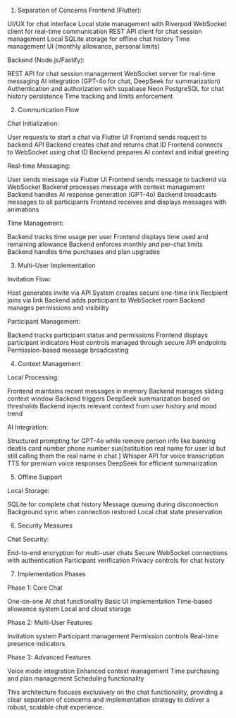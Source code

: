 1. Separation of Concerns
Frontend (Flutter):

UI/UX for chat interface
Local state management with Riverpod
WebSocket client for real-time communication
REST API client for chat session management
Local SQLite storage for offline chat history
Time management UI (monthly allowance, personal limits)

Backend (Node.js/Fastify):

REST API for chat session management
WebSocket server for real-time messaging
AI integration (GPT-4o for chat, DeepSeek for summarization)
Authentication and authorization with supabase
Neon PostgreSQL for chat history persistence
Time tracking and limits enforcement

2. Communication Flow

Chat Initialization:

User requests to start a chat via Flutter UI
Frontend sends request to backend API
Backend creates chat and returns chat ID
Frontend connects to WebSocket using chat ID
Backend prepares AI context and initial greeting


Real-time Messaging:

User sends message via Flutter UI
Frontend sends message to backend via WebSocket
Backend processes message with context management
Backend handles AI response generation (GPT-4o)
Backend broadcasts messages to all participants
Frontend receives and displays messages with animations


Time Management:

Backend tracks time usage per user
Frontend displays time used and remaining allowance
Backend enforces monthly and per-chat limits
Backend handles time purchases and plan upgrades



3. Multi-User Implementation

Invitation Flow:

Host generates invite via API
System creates secure one-time link
Recipient joins via link
Backend adds participant to WebSocket room
Backend manages permissions and visibility


Participant Management:

Backend tracks participant status and permissions
Frontend displays participant indicators
Host controls managed through secure API endpoints
Permission-based message broadcasting



4. Context Management

Local Processing:

Frontend maintains recent messages in memory
Backend manages sliding context window
Backend triggers DeepSeek summarization based on thresholds
Backend injects relevant context from user history and mood trend


AI Integration:

Structured prompting for GPT-4o while remove person info like banking deatils card number phone number sun[bstituition real name for user id but still calling them the real name in chat 
]
Whisper API for voice transcription
TTS for premium voice responses
DeepSeek for efficient summarization



5. Offline Support

Local Storage:

SQLite for complete chat history
Message queuing during disconnection
Background sync when connection restored
Local chat state preservation



6. Security Measures

Chat Security:

End-to-end encryption for multi-user chats
Secure WebSocket connections with authentication
Participant verification
Privacy controls for chat history



7. Implementation Phases

Phase 1: Core Chat

One-on-one AI chat functionality
Basic UI implementation
Time-based allowance system
Local and cloud storage


Phase 2: Multi-User Features

Invitation system
Participant management
Permission controls
Real-time presence indicators


Phase 3: Advanced Features

Voice mode integration
Enhanced context management
Time purchasing and plan management
Scheduling functionality



This architecture focuses exclusively on the chat functionality, providing a clear separation of concerns and implementation strategy to deliver a robust, scalable chat experience.